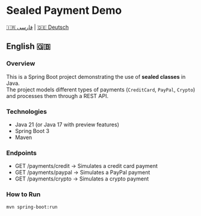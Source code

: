 # Sealed Payment Demo

[🇮🇷 فارسی](./README.fa.md) | [🇩🇪 Deutsch](./README.de.md)

## English 🇬🇧

### Overview
This is a Spring Boot project demonstrating the use of **sealed classes** in Java.  
The project models different types of payments (`CreditCard`, `PayPal`, `Crypto`) and processes them through a REST API.

### Technologies
- Java 21 (or Java 17 with preview features)
- Spring Boot 3
- Maven


### Endpoints
- GET /payments/credit → Simulates a credit card payment
- GET /payments/paypal → Simulates a PayPal payment
- GET /payments/crypto → Simulates a crypto payment


### How to Run
```bash
mvn spring-boot:run
